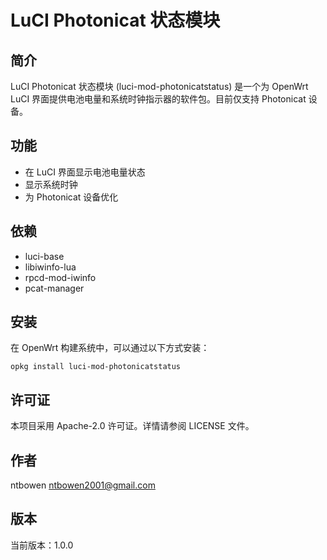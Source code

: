 # LuCI Photonicat 状态模块

## 简介
LuCI Photonicat 状态模块 (luci-mod-photonicatstatus) 是一个为 OpenWrt LuCI 界面提供电池电量和系统时钟指示器的软件包。目前仅支持 Photonicat 设备。

## 功能
- 在 LuCI 界面显示电池电量状态
- 显示系统时钟
- 为 Photonicat 设备优化

## 依赖
- luci-base
- libiwinfo-lua
- rpcd-mod-iwinfo
- pcat-manager

## 安装
在 OpenWrt 构建系统中，可以通过以下方式安装：

```
opkg install luci-mod-photonicatstatus
```

## 许可证
本项目采用 Apache-2.0 许可证。详情请参阅 LICENSE 文件。

## 作者
ntbowen <ntbowen2001@gmail.com>

## 版本
当前版本：1.0.0
